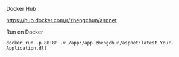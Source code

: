 Docker Hub

https://hub.docker.com/r/zhengchun/aspnet

Run on Docker

```
docker run -p 80:80 -v /app:/app zhengchun/aspnet:latest Your-Application.dll
```
